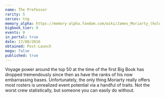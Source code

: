 ```yaml
---
name: The Professor
rarity: 5
series: tng
memory_alpha: https://memory-alpha.fandom.com/wiki/James_Moriarty_(hologram)
bigbook_tier: 9
events: 0
in_portal: true
date: 17/08/2016
obtained: Post-Launch
mega: false
published: true
---
```


Voyage power around the top 50 at the time of the first Big Book has dropped tremendously since then as have the ranks of his now embarrassing bases. Unfortunately, the only thing Moriarty really offers most rosters is unrealized event potential via a handful of traits. Not the worst crew statistically, but someone you can easily do without.
